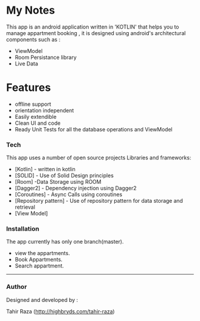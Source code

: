 # My Notes

This app is an android application written in 'KOTLIN' that helps you to manage appartment booking , it is designed using android's architectural components such as :

  - ViewModel
  - Room Persistance library
  - Live Data


# Features

  - offline support
  - orientation independent
  - Easily extendible
  - Clean UI and code
  - Ready Unit Tests for all the database operations and ViewModel


### Tech

This app uses a number of open source projects Libraries and frameworks:

* [Kotlin] - written in kotlin
* [SOLID] - Use of Solid Design principles
* [Room] -Data Storage using ROOM
* [Dagger2] - Dependency injection using Dagger2
* [Coroutines] - Async Calls using coroutines
* [Repository pattern] - Use of repository pattern for data storage and retrieval
* [View Model]


### Installation

The app currently has only one branch(master).

- view the appartments.
- Book Appartments.
- Search appartment.
------------

###  Author
Designed and developed by :

Tahir Raza (http://highbryds.com/tahir-raza)

